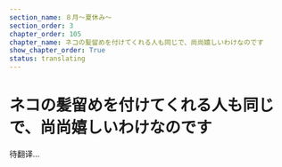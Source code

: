 ```yaml
---
section_name: ８月～夏休み～
section_order: 3
chapter_order: 105
chapter_name: ネコの髪留めを付けてくれる人も同じで、尚尚嬉しいわけなのです
show_chapter_order: True
status: translating
---
```


# ネコの髪留めを付けてくれる人も同じで、尚尚嬉しいわけなのです
待翻译...
